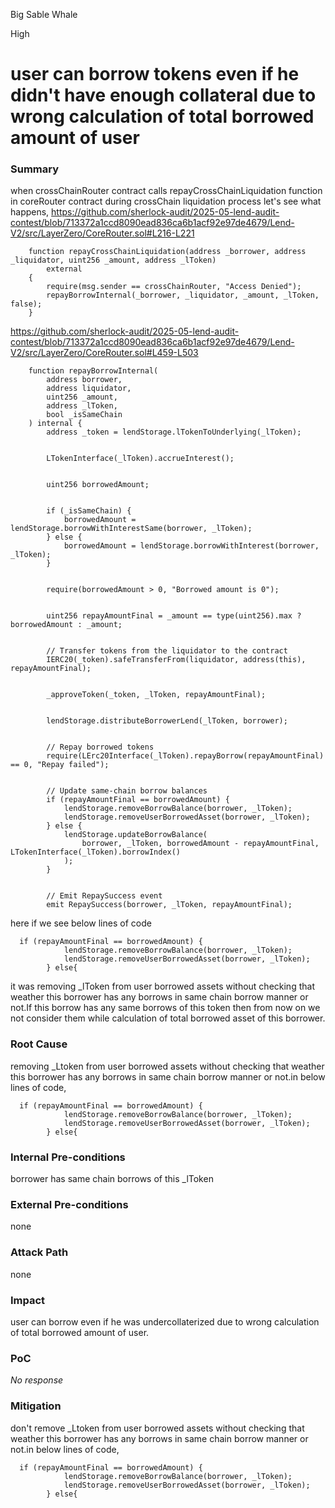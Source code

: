 Big Sable Whale

High

# user can borrow tokens even if he didn't have enough collateral due to wrong calculation of total borrowed amount of user



### Summary

when crossChainRouter contract calls repayCrossChainLiquidation function in coreRouter contract during crossChain liquidation process let's see what happens,
https://github.com/sherlock-audit/2025-05-lend-audit-contest/blob/713372a1ccd8090ead836ca6b1acf92e97de4679/Lend-V2/src/LayerZero/CoreRouter.sol#L216-L221
```solidity
    function repayCrossChainLiquidation(address _borrower, address _liquidator, uint256 _amount, address _lToken)
        external
    {
        require(msg.sender == crossChainRouter, "Access Denied");
        repayBorrowInternal(_borrower, _liquidator, _amount, _lToken, false);
    }
```
https://github.com/sherlock-audit/2025-05-lend-audit-contest/blob/713372a1ccd8090ead836ca6b1acf92e97de4679/Lend-V2/src/LayerZero/CoreRouter.sol#L459-L503
```solidity
    function repayBorrowInternal(
        address borrower,
        address liquidator,
        uint256 _amount,
        address _lToken,
        bool _isSameChain
    ) internal {
        address _token = lendStorage.lTokenToUnderlying(_lToken);


        LTokenInterface(_lToken).accrueInterest();


        uint256 borrowedAmount;


        if (_isSameChain) {
            borrowedAmount = lendStorage.borrowWithInterestSame(borrower, _lToken);
        } else {
            borrowedAmount = lendStorage.borrowWithInterest(borrower, _lToken);
        }


        require(borrowedAmount > 0, "Borrowed amount is 0");


        uint256 repayAmountFinal = _amount == type(uint256).max ? borrowedAmount : _amount;


        // Transfer tokens from the liquidator to the contract
        IERC20(_token).safeTransferFrom(liquidator, address(this), repayAmountFinal);


        _approveToken(_token, _lToken, repayAmountFinal);


        lendStorage.distributeBorrowerLend(_lToken, borrower);


        // Repay borrowed tokens
        require(LErc20Interface(_lToken).repayBorrow(repayAmountFinal) == 0, "Repay failed");


        // Update same-chain borrow balances
        if (repayAmountFinal == borrowedAmount) {
            lendStorage.removeBorrowBalance(borrower, _lToken);
            lendStorage.removeUserBorrowedAsset(borrower, _lToken);
        } else {
            lendStorage.updateBorrowBalance(
                borrower, _lToken, borrowedAmount - repayAmountFinal, LTokenInterface(_lToken).borrowIndex()
            );
        }


        // Emit RepaySuccess event
        emit RepaySuccess(borrower, _lToken, repayAmountFinal);
```
here if we see below lines of code 
```solidity
  if (repayAmountFinal == borrowedAmount) {
            lendStorage.removeBorrowBalance(borrower, _lToken);
            lendStorage.removeUserBorrowedAsset(borrower, _lToken);
        } else{
```
it was removing _lToken from user borrowed assets without checking that weather this borrower has any borrows in same chain borrow manner or not.If this borrow has any same borrows of this token then from now on we not consider them while calculation of total borrowed asset of this borrower. 





### Root Cause

removing _Ltoken from user borrowed assets without checking that weather this borrower has any borrows in same chain borrow manner or not.in below lines of code,
```solidity
  if (repayAmountFinal == borrowedAmount) {
            lendStorage.removeBorrowBalance(borrower, _lToken);
            lendStorage.removeUserBorrowedAsset(borrower, _lToken);
        } else{
```

### Internal Pre-conditions

borrower has same chain borrows of this _lToken

### External Pre-conditions

none 

### Attack Path

none

### Impact

user can borrow even if he was undercollaterized due  to wrong calculation of total borrowed amount of user.

### PoC

_No response_

### Mitigation

 don't remove _Ltoken from user borrowed assets without checking that weather this borrower has any borrows in same chain borrow manner or not.in below lines of code,
```solidity
  if (repayAmountFinal == borrowedAmount) {
            lendStorage.removeBorrowBalance(borrower, _lToken);
            lendStorage.removeUserBorrowedAsset(borrower, _lToken);
        } else{
```